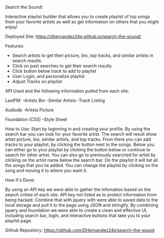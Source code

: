 Search the Sound!

Interactive playlist builder that allows you to create playlist of top songs from your favorite artists as well as get information on others that you might enjoy!

Deployed Site: https://dhernandez24e.github.io/search-the-sound/

Features:
- Search artists to get their picture, bio, top tracks, and similar artists in search results.
- Click on past searches to get their search results
- Click button below track to add to playlist
- User Login, and personalize playlist
- Adjust Tracks on playlist 

API Used and the following information pulled from each site:

LastFM:
      -Artists Bio
      -Similar Artists
      -Track Listing
      
Audiodb
      -Artists Picture 
      
Foundation (CSS)
       -Style Sheet 
      
How to Use:
Start by loginning in and creating your profile.  By using the search bar you can look for your favorite artist. The search will result show artist picture, bio, similar artists, and top tracks. From there you can add tracks to your playlist, by clicking the button next to the songs.  Below you can either go to your playlist by clicking the button below or continue to search for other artist.  You can also go to previously searched for artist by clicking on the artist name below the search bar.  On the playlist it will list all the songs that you've added.  You can change the playlist by clicking on the song and moving it to where you want it. 

How It's Done:

By using an API key we were able to gather the infomation based on the search critiea of each site.  API key not listed as to protect information from being hacked.  Combine that with jquery with were able to saved data  to the local storage and pull it to the page using JSON and stringify.  By combining jquery and foundation we were able to create a clean and effective UI, including search bar, login, and interactive buttons that take you to your playlist page. 

Github Repository: https://github.com/DHernandez24e/search-the-sound
